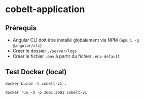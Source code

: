 # cobelt-application

## Prérequis

- Angular CLI doit être installé globalement via NPM (`npm i -g @angular/cli`)
- Créer le dossier `./server/logs`
- Créer le fichier `.env` à partir du fichier `.env-default`

## Test Docker (local)

`docker build -t cobelt-v1 .`

`docker run -d -p 3001:3001 cobelt-v1`